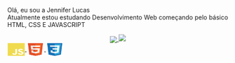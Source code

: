 Olá, eu sou a Jennifer Lucas <br>
Atualmente estou estudando Desenvolvimento Web começando pelo básico HTML, CSS E JAVASCRIPT
<div align="center">
  <a href="https://https://github.com/jennifercastrolucas">
  <img align= "center" height="180em" src="https://github-readme-stats.vercel.app/api?username=jennifercastrolucas&show_icons=true&theme=dracula&include_all_commits=true&count_private=true"/>
  <img height="150em" src="https://github-readme-stats.vercel.app/api/top-langs/?username=jennifercastrolucas&layout=compact&langs_count=7&theme=dracula"/>
</div>
<div style="display: inline_block">
  <img align="center" alt="jennifer-Js" height="30" width="40" src="https://raw.githubusercontent.com/devicons/devicon/master/icons/javascript/javascript-plain.svg">
  <img align="center" alt="jennifer-HTML" height="30" width="40" src="https://raw.githubusercontent.com/devicons/devicon/master/icons/html5/html5-original.svg">
  <img align="center" alt="jennifer-CSS" height="30" width="40" src="https://raw.githubusercontent.com/devicons/devicon/master/icons/css3/css3-original.svg">
</div>

